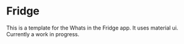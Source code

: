 # Fridge

This is a template for the Whats in the Fridge app.
It uses material ui.
Currently a work in progress.
